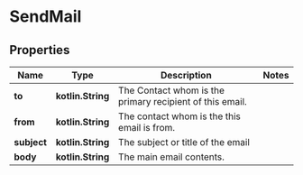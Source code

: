 
# SendMail

## Properties
Name | Type | Description | Notes
------------ | ------------- | ------------- | -------------
**to** | **kotlin.String** | The Contact whom is the primary recipient of this email. | 
**from** | **kotlin.String** | The contact whom is the this email is from. | 
**subject** | **kotlin.String** | The subject or title of the email | 
**body** | **kotlin.String** | The main email contents. | 



